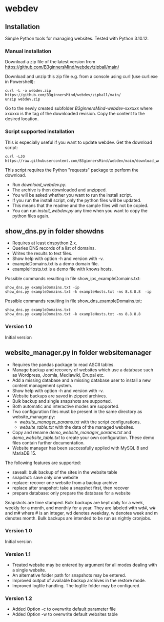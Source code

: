 # webdev

## Installation

Simple Python tools for managing websites. Tested with Python 3.10.12.

### Manual installation

Download a zip file of the latest version from https://github.com/B3ginnersMind/webdev/zipball/main/

Download and unzip this zip file e.g. from a console using curl (use curl.exe in Powershell):

    curl -L -o webdev.zip https://github.com/B3ginnersMind/webdev/zipball/main/
    unzip webdev.zip

Go to the newly created subfolder *B3ginnersMind-webdev-xxxxxx* where xxxxxx is the tag of the downloaded revision. Copy the content to the desired location.

### Script supported installation

This is especially useful if you want to update webdev. Get the download script:

    curl -LJO https://raw.githubusercontent.com/B3ginnersMind/webdev/main/download_webdev.py

This script requires the Python "requests" package to perform the download. 

- Run *download_webdev.py*.
- The archive is then downloaded and unzipped.
- You will be asked whether you want to run the install script.
- If you run the install script, only the python files will be updated.
- This means that the readme and the sample files will not be copied.
- You can run *install_webdev.py* any time when you want to copy the python files again.

## show_dns.py in folder showdns

- Requires at least dnspython 2.x.
- Queries DNS records of a list of domains.
- Writes the results to text files.
- Show help with option -h and version with -v.
- exampleDomains.txt is a demo domain file.
- exampleHosts.txt is a demo file with knows hosts.

Possible commands resulting in file show_ips_exampleDomains.txt:

    show_dns.py exampleDomains.txt -ip
    show_dns.py exampleDomains.txt -k exampleHosts.txt -ns 8.8.8.8  -ip

Possible commands resulting in file show_dns_exampleDomains.txt:

    show_dns.py exampleDomains.txt
    show_dns.py exampleDomains.txt -k exampleHosts.txt -ns 8.8.8.8

### Version 1.0

Initial version

## website_manager.py in folder websitemanager

- Requires the pandas package to read ASCII tables.
- Manage backup and recovery of websites which use a database
  such as Wordpress, Joomla, Mediawiki, Drupal etc.
- Add a missing database and a missing database user to install 
  a new content management system.
- Show help with option -h and version with -v.
- Website backups are saved in zipped archives.
- Bulk backup and single snapshots are supported.
- Both automatic and interactive modes are supported.
- Two configuration files must be present in the same directory
  as website_manager.py:
  + *website_manager_params.txt* with the script configurations.
  + *website_table.txt* with the data of the managed websites.
- Copy and rename *demo_website_manager_params.txt* and 
  *demo_website_table.txt* to create your own configuration.
  These demo files contain further documentation.
- Website manager has been successfully applied with 
  MySQL 8 and MariaDB 15.

The following features are supported:

- saveall: bulk backup of the sites in the website table
- snapshot: save only one website
- replace: recover one website from a backup archive
- replace after snapshot: take a snapshot first, then recover
- prepare database: only prepare the database for a website

Snapshots are time stamped. Bulk backups are kept daily for a week,
weekly for a month, and monthly for a year. They are labeled with
wd#, w# and m# where # is an integer, wd denotes weekday, w denotes
week and m denotes month. Bulk backups are intended to be run as 
nightly cronjobs.

### Version 1.0

Initial version

### Version 1.1

- Treated website may be entered by argument for all modes dealing with a single website.
- An alternative folder path for snapshots may be entered.
- Improved output of available backup archives in the restore mode.
- Improved logfile handling. The logfile folder may be configured.

### Version 1.2

- Added Option -c to overwrite default parameter file
- Added Option -w to overwrite default websites table
